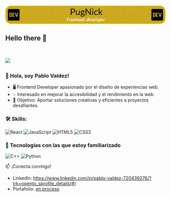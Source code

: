 ![mi banner](github-header-image.png)
## Hello there 👋
# <img src="https://media.giphy.com/media/vLlpbDafjgHystuJ0a/giphy.gif?cid=ecf05e47c0olmh99nltfdds5nlnln6o1d9bkb1k3m9xep7wp&ep=v1_stickers_search&rid=giphy.gif&ct=s" width="200"/>

### 👋 Hola, soy Pablo Valdez!





- 🖥️ Frontend Developer apasionado por el diseño de experiencias web.
- 💡 Interesado en mejorar la accesibilidad y el rendimiento en la web.
- 🌟 Objetivo: Aportar soluciones creativas y eficientes a proyectos desafiantes.

### 🛠 Skills:
![React](https://img.shields.io/badge/react-%2320232a.svg?style=for-the-badge&logo=react&logoColor=%2361DAFB)
![JavaScript](https://img.shields.io/badge/javascript-%23323330.svg?style=for-the-badge&logo=javascript&logoColor=%23F7DF1E)
![HTML5](https://img.shields.io/badge/html5-%23E34F26.svg?style=for-the-badge&logo=html5&logoColor=white)
![CSS3](https://img.shields.io/badge/css3-%231572B6.svg?style=for-the-badge&logo=css3&logoColor=white)


### 🧩 Tecnologías con las que estoy familiarizado
![C++](https://img.shields.io/badge/c++-%2300599C.svg?style=for-the-badge&logo=c%2B%2B&logoColor=white)
![Python](https://img.shields.io/badge/python-3670A0?style=for-the-badge&logo=python&logoColor=ffdd54)


📫 ¡Conecta conmigo!
- LinkedIn: https://www.linkedin.com/in/pablo-valdez-720439276/?trk=opento_sprofile_details(#)
- Portafolio: [en proceso](#)


<!--
**PugNick/PugNick** is a ✨ _special_ ✨ repository because its `README.md` (this file) appears on your GitHub profile.




Here are some ideas to get you started:

- 🔭 I’m currently working on ...
- 🌱 I’m currently learning ...
- 👯 I’m looking to collaborate on ...
- 🤔 I’m looking for help with ...
- 💬 Ask me about ...
- 📫 How to reach me: ...
- 😄 Pronouns: ...
- ⚡ Fun fact: ...
-->
